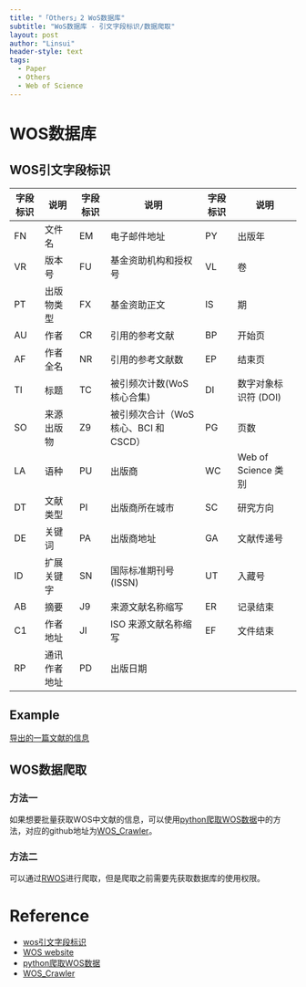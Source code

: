 ```yaml
---
title: "「Others」2 WoS数据库"
subtitle: "WoS数据库 - 引文字段标识/数据爬取"
layout: post
author: "Linsui"
header-style: text
tags:
  - Paper
  - Others
  - Web of Science
---
```

# WOS数据库

## WOS引文字段标识

| 字段标识 | 说明         | 字段标识 | 说明                                 | 字段标识 | 说明                 |
| -------- | ------------ | -------- | ------------------------------------ | -------- | -------------------- |
| FN       | 文件名       | EM       | 电子邮件地址                         | PY       | 出版年               |
| VR       | 版本号       | FU       | 基金资助机构和授权号                 | VL       | 卷                   |
| PT       | 出版物类型   | FX       | 基金资助正文                         | IS       | 期                   |
| AU       | 作者         | CR       | 引用的参考文献                       | BP       | 开始页               |
| AF       | 作者全名     | NR       | 引用的参考文献数                     | EP       | 结束页               |
| TI       | 标题         | TC       | 被引频次计数(WoS核心合集)            | DI       | 数字对象标识符 (DOI) |
| SO       | 来源出版物   | Z9       | 被引频次合计（WoS核心、BCI 和 CSCD） | PG       | 页数                 |
| LA       | 语种         | PU       | 出版商                               | WC       | Web of Science 类别  |
| DT       | 文献类型     | PI       | 出版商所在城市                       | SC       | 研究方向             |
| DE       | 关键词       | PA       | 出版商地址                           | GA       | 文献传递号           |
| ID       | 扩展关键字   | SN       | 国际标准期刊号 (ISSN)                | UT       | 入藏号               |
| AB       | 摘要         | J9       | 来源文献名称缩写                     | ER       | 记录结束             |
| C1       | 作者地址     | JI       | ISO 来源文献名称缩写                 | EF       | 文件结束             |
| RP       | 通讯作者地址 | PD       | 出版日期                             |          |                      |

## Example

<a href="https://denglinsui.github.io/materials/ExForWOS.txt" target="_blank">导出的一篇文献的信息</a>

## WOS数据爬取

### 方法一

如果想要批量获取WOS中文献的信息，可以使用[python爬取WOS数据](https://mp.weixin.qq.com/s/XdZrUx22jwhJPkcDOnzrrw)中的方法，对应的github地址为[WOS_Crawler](https://github.com/tomleung1996/wos_crawler)。

### 方法二

可以通过[RWOS](https://github.com/juba/rwos)进行爬取，但是爬取之前需要先获取数据库的使用权限。

# Reference

- [wos引文字段标识](http://blog.sciencenet.cn/blog-2436014-924091.html)
- [WOS website](http://apps.webofknowledge.com/UA_GeneralSearch_input.do?product=UA&search_mode=GeneralSearch&SID=7CROEqv8cv1x71Ns9tb&preferencesSaved=)
- [python爬取WOS数据](https://mp.weixin.qq.com/s/XdZrUx22jwhJPkcDOnzrrw)
- [WOS_Crawler](https://github.com/tomleung1996/wos_crawl)
